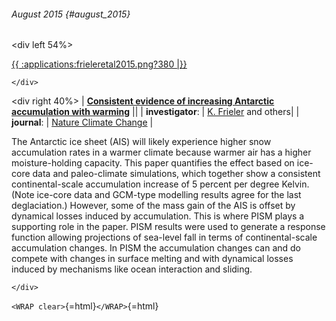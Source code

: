 ###### August 2015 {#august_2015}

\<div left 54%\>

[{{ :applications:frieleretal2015.png?380
\|}}](http://www.nature.com/nclimate/journal/v5/n4/full/nclimate2574.html)

```{=html}
</div>
```
\<div right 40%\> \| **[Consistent evidence of increasing Antarctic
accumulation with
warming](http://www.nature.com/nclimate/journal/v5/n4/full/nclimate2574.html)**
\|\| \| **investigator**: \| [K.
Frieler](https://www.pik-potsdam.de/members/frieler) and
others\| \| **journal**: \| [Nature Climate
Change](http://www.nature.com/nclimate) \|

The Antarctic ice sheet (AIS) will likely experience higher snow
accumulation rates in a warmer climate because warmer air has a higher
moisture-holding capacity. This paper quantifies the effect based on
ice-core data and paleo-climate simulations, which together show a
consistent continental-scale accumulation increase of 5 percent per
degree Kelvin. (Note ice-core data and GCM-type modelling results agree
for the last deglaciation.) However, some of the mass gain of the AIS is
offset by dynamical losses induced by accumulation. This is where PISM
plays a supporting role in the paper. PISM results were used to generate
a response function allowing projections of sea-level fall in terms of
continental-scale accumulation changes. In PISM the accumulation changes
can and do compete with changes in surface melting and with dynamical
losses induced by mechanisms like ocean interaction and sliding.

```{=html}
</div>
```
`<WRAP clear>`{=html}`</WRAP>`{=html}
